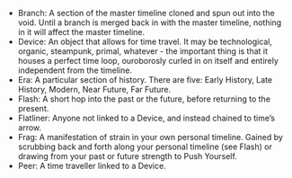 * Branch: A section of the master timeline cloned and spun out into the void. Until a branch is merged back in with the master timeline, nothing in it will affect the master timeline.
* Device: An object that allows for time travel. It may be technological, organic, steampunk, primal, whatever - the important thing is that it houses a perfect time loop, ouroborosly curled in on itself and entirely independent from the timeline.
* Era: A particular section of history. There are five: Early History, Late History, Modern, Near Future, Far Future. 
* Flash: A short hop into the past or the future, before returning to the present.
* Flatliner: Anyone not linked to a Device, and instead chained to time’s arrow.
* Frag: A manifestation of strain in your own personal timeline. Gained by scrubbing back and forth along your personal timeline (see Flash) or drawing from your past or future strength to Push Yourself.
* Peer: A time traveller linked to a Device.
